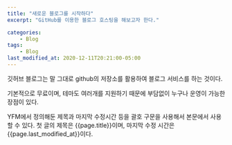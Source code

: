 ```yaml
---
title: "새로운 블로그를 시작하다"
excerpt: "GitHub를 이용한 블로그 호스팅을 해보고자 한다."

categories:
    - Blog
tags:
    - Blog
last_modified_at: 2020-12-11T20:21:00-05:00
---
```


깃허브 블로그는 말 그대로 github의 저장소를 활용하여 블로그 서비스를 하는 것이다.

기본적으로 무료이며, 테마도 여러개를 지원하기 때문에 부담없이 누구나 운영이 가능한 장점이 있다.

YFM에서 정의해둔 제목과 마지막 수정시간 등을 괄호 구문을 사용해서 본문에서 사용할 수 있다. 첫 글의 제목은 {{page.title}}이며, 마지막 수정 시간은 {{page.last_modified_at}}이다.